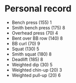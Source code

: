 # Personal record

- Bench press (155) 1
- Smith bench press (175) 8
- Overhead press (70) 4
- Bent over BB row (140) 8
- BB curl (70) 9
- Squat (130) 5
- Smith squat (180) 8
- Deadlift (185) 8
- Weighted dip (30) 5
- Weighted chin-up (20) 3
- Weighted pull-up (20) 6